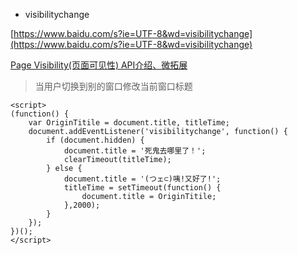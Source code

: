 - visibilitychange

[https://www.baidu.com/s?ie=UTF-8&wd=visibilitychange](https://www.baidu.com/s?ie=UTF-8&wd=visibilitychange)

[Page Visibility(页面可见性) API介绍、微拓展](http://www.zhangxinxu.com/wordpress/2012/11/page-visibility-api-introduction-extend/)
> 当用户切换到别的窗口修改当前窗口标题
```
<script>
(function() {
    var OriginTitile = document.title, titleTime;
    document.addEventListener('visibilitychange', function() {
        if (document.hidden) {
            document.title = '死鬼去哪里了！';
            clearTimeout(titleTime);
        } else {
            document.title = '(つェ⊂)咦!又好了!';
            titleTime = setTimeout(function() {
                document.title = OriginTitile;
            },2000);
        }
    });
})();
</script>
```
